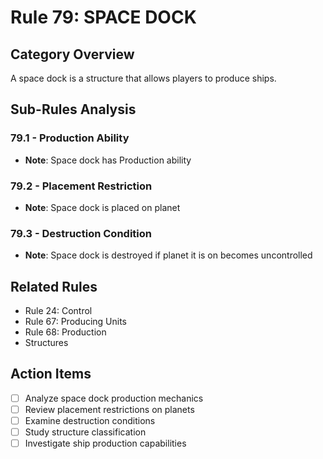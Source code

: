 # Rule 79: SPACE DOCK

## Category Overview
A space dock is a structure that allows players to produce ships.

## Sub-Rules Analysis

### 79.1 - Production Ability
- **Note**: Space dock has Production ability

### 79.2 - Placement Restriction
- **Note**: Space dock is placed on planet

### 79.3 - Destruction Condition
- **Note**: Space dock is destroyed if planet it is on becomes uncontrolled

## Related Rules
- Rule 24: Control
- Rule 67: Producing Units
- Rule 68: Production
- Structures

## Action Items
- [ ] Analyze space dock production mechanics
- [ ] Review placement restrictions on planets
- [ ] Examine destruction conditions
- [ ] Study structure classification
- [ ] Investigate ship production capabilities
